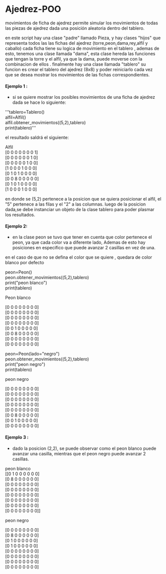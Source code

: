 # Ajedrez-POO

movimientos de ficha de ajedrez
 permite simular los movimientos de todas las piezas de ajedrez dada una posición aleatoria dentro del tablero.
 
 en este script hay una clase "padre" llamado Pieza, y hay clases "hijos" que representa todos las las fichas del ajedrez (torre,peon,dama,rey,alfil y caballo) cada ficha tiene su logica de movimiento en el tablero , ademas de esto, tenemos una clase llamada "dama", esta clase hereda las funciones que tengan la torre y el alfil, ya que la dama, puede moverse con la combinacion de ellos .
 finalmente hay una clase llamada "tablero" su funcion es crear el tablero del ajedrez (8x8) y poder reiniciarlo cada vez que se desea mostrar los movimientos de las fichas correspondientes.

#### Ejemplo 1 :
* si se quiere mostrar los posibles movimientos de una ficha de ajedrez dada se hace lo siguiente:

'''tablero=Tablero()\
alfil=Alfil()\
alfil.obtener_movimientos((5,2),tablero)\
print(tablero)'''

el resultado saldrá el siguiente:

Alfil\
[0 0 0 0 0 0 0 1]\
  [0 0 0 0 0 0 1 0]\
   [0 0 0 0 0 1 0 0]\
   [1 0 0 0 1 0 0 0]\
   [0 1 0 1 0 0 0 0]\
   [0 0 8 0 0 0 0 0]\
   [0 1 0 1 0 0 0 0]\
   [1 0 0 0 1 0 0 0]

en donde se (5,2) pertenece  a la posicion  que se quiera posicionar el alfil, el "5" pertenece a las filas y el "2"  a las columnas.
luego de la posicion dada,se debe instanciar un objeto de la clase tablero para poder plasmar los resultados.

#### Ejemplo 2:
* en la clase peon se tuvo que tener en cuenta que color pertenece el peon, ya que cada color va a diferente lado, Ademas de esto hay posiciones en especifico que puede avanzar 2 casillas en vez de una.

en el caso de que no se defina el color que se quiere , quedara de color blanco por defecto

peon=Peon()\
peon.obtener_movimientos((5,2),tablero)\
print("peon blanco")\
print(tablero)

Peon blanco

 [0 0 0 0 0 0 0 0]\
 [0 0 0 0 0 0 0 0]\
 [0 0 0 0 0 0 0 0]\
 [0 0 0 0 0 0 0 0]\
 [0 0 1 0 0 0 0 0]\
 [0 0 8 0 0 0 0 0]\
 [0 0 0 0 0 0 0 0]\
 [0 0 0 0 0 0 0 0]

peon=Peon(lado="negro")\
peon.obtener_movimientos((5,2),tablero)\
print("peon negro")\
print(tablero)
 
peon negro

 [0 0 0 0 0 0 0 0]\
 [0 0 0 0 0 0 0 0]\
 [0 0 0 0 0 0 0 0]\
 [0 0 0 0 0 0 0 0]\
 [0 0 0 0 0 0 0 0]\
 [0 0 8 0 0 0 0 0]\
 [0 0 1 0 0 0 0 0]\
 [0 0 0 0 0 0 0 0]
 
 #### Ejemplo 3 :
 * dado la posicion (2,2), se puede observar como el peon blanco puede avanzar una casilla, mientras que el peon negro puede avanzar 2 casillas.
 
 peon blanco\
[[0 1 0 0 0 0 0 0]\
 [0 8 0 0 0 0 0 0]\
 [0 0 0 0 0 0 0 0]\
 [0 0 0 0 0 0 0 0]\
 [0 0 0 0 0 0 0 0]\
 [0 0 0 0 0 0 0 0]\
 [0 0 0 0 0 0 0 0]\
 [0 0 0 0 0 0 0 0]]
 
peon negro

[0 0 0 0 0 0 0 0]\
 [0 8 0 0 0 0 0 0]\
 [0 1 0 0 0 0 0 0]\
 [0 1 0 0 0 0 0 0]\
 [0 0 0 0 0 0 0 0]\
 [0 0 0 0 0 0 0 0]\
 [0 0 0 0 0 0 0 0]\
 [0 0 0 0 0 0 0 0]

